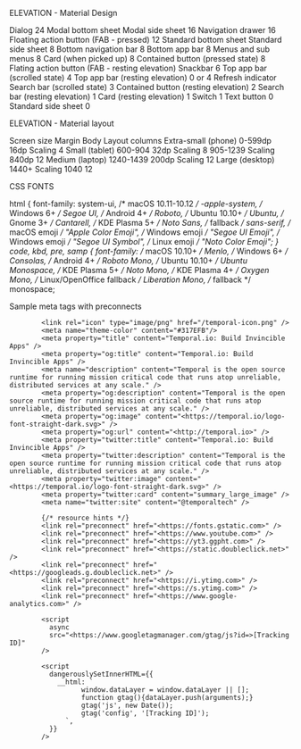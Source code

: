 
ELEVATION - Material Design

Dialog 24
Modal bottom sheet Modal side sheet 16
Navigation drawer 16
Floating action button (FAB - pressed) 12
Standard bottom sheet Standard side sheet 8
Bottom navigation bar 8
Bottom app bar 8
Menus and sub menus 8
Card (when picked up) 8
Contained button (pressed state) 8
Flating action button (FAB - resting elevation) Snackbar 6
Top app bar (scrolled state) 4
Top app bar (resting elevation) 0 or 4
Refresh indicator Search bar (scrolled state) 3
Contained button (resting elevation) 2
Search bar (resting elevation) 1
Card (resting elevation) 1
Switch 1
Text button 0
Standard side sheet 0

ELEVATION - Material layout

Screen size Margin Body Layout columns
Extra-small (phone)
0-599dp 16dp Scaling 4
Small (tablet)
600-904 32dp Scaling 8
905-1239 Scaling 840dp 12
Medium (laptop)
1240-1439 200dp Scaling 12
Large (desktop)
1440+ Scaling 1040 12

CSS FONTS

html {
font-family:
system-ui,
/* macOS 10.11-10.12 _/ -apple-system, /_ Windows 6+ _/ Segoe UI, /_ Android 4+ _/ Roboto, /_ Ubuntu 10.10+ _/ Ubuntu, /_ Gnome 3+ _/ Cantarell, /_ KDE Plasma 5+ _/ Noto Sans, /_ fallback _/ sans-serif, /_ macOS emoji _/ "Apple Color Emoji", /_ Windows emoji _/ "Segoe UI Emoji", /_ Windows emoji _/ "Segoe UI Symbol", /_ Linux emoji _/ "Noto Color Emoji"; } code, kbd, pre, samp { font-family: /_ macOS 10.10+ _/ Menlo, /_ Windows 6+ _/ Consolas, /_ Android 4+ _/ Roboto Mono, /_ Ubuntu 10.10+ _/ Ubuntu Monospace, /_ KDE Plasma 5+ _/ Noto Mono, /_ KDE Plasma 4+ _/ Oxygen Mono, /_ Linux/OpenOffice fallback _/ Liberation Mono, /_ fallback */ monospace;

Sample meta tags with preconnects

```
        <link rel="icon" type="image/png" href="/temporal-icon.png" />
        <meta name="theme-color" content="#317EFB"/>
        <meta property="title" content="Temporal.io: Build Invincible Apps" />
        <meta property="og:title" content="Temporal.io: Build Invincible Apps" />
        <meta name="description" content="Temporal is the open source runtime for running mission critical code that runs atop unreliable, distributed services at any scale." />
        <meta property="og:description" content="Temporal is the open source runtime for running mission critical code that runs atop unreliable, distributed services at any scale." />
        <meta property="og:image" content="<https://temporal.io/logo-font-straight-dark.svg>" />
        <meta property="og:url" content="<http://temporal.io>" />
        <meta property="twitter:title" content="Temporal.io: Build Invincible Apps" />
        <meta property="twitter:description" content="Temporal is the open source runtime for running mission critical code that runs atop unreliable, distributed services at any scale." />
        <meta property="twitter:image" content="<https://temporal.io/logo-font-straight-dark.svg>" />
        <meta property="twitter:card" content="summary_large_image" />
        <meta name="twitter:site" content="@temporaltech" />

        {/* resource hints */}
        <link rel="preconnect" href="<https://fonts.gstatic.com>" />
        <link rel="preconnect" href="<https://www.youtube.com>" />
        <link rel="preconnect" href="<https://yt3.ggpht.com>" />
        <link rel="preconnect" href="<https://static.doubleclick.net>" />
        <link rel="preconnect" href="<https://googleads.g.doubleclick.net>" />
        <link rel="preconnect" href="<https://i.ytimg.com>" />
        <link rel="preconnect" href="<https://s.ytimg.com>" />
        <link rel="preconnect" href="<https://www.google-analytics.com>" />

        <script
          async
          src="<https://www.googletagmanager.com/gtag/js?id=>[Tracking ID]"
        />

        <script
          dangerouslySetInnerHTML={{
            __html: `
                  window.dataLayer = window.dataLayer || [];
                  function gtag(){dataLayer.push(arguments);}
                  gtag('js', new Date());
                  gtag('config', '[Tracking ID]');
              `,
          }}
        />
```

